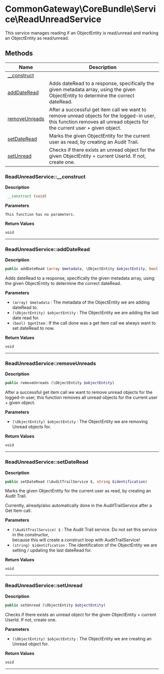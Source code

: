 # CommonGateway\CoreBundle\Service\ReadUnreadService  

This service manages reading if an ObjectEntity is read/unread and marking an ObjectEntity as read/unread.





## Methods

| Name | Description |
|------|-------------|
|[__construct](#readunreadservice__construct)||
|[addDateRead](#readunreadserviceadddateread)|Adds dateRead to a response, specifically the given metadata array, using the given ObjectEntity to determine the correct dateRead.|
|[removeUnreads](#readunreadserviceremoveunreads)|After a successful get item call we want to remove unread objects for the logged-in user, this function removes all unread objects for the current user + given object.|
|[setDateRead](#readunreadservicesetdateread)|Marks the given ObjectEntity for the current user as read, by creating an Audit Trail.|
|[setUnread](#readunreadservicesetunread)|Checks if there exists an unread object for the given ObjectEntity + current UserId. If not, create one.|




### ReadUnreadService::__construct  

**Description**

```php
 __construct (void)
```

 

 

**Parameters**

`This function has no parameters.`

**Return Values**

`void`


<hr />


### ReadUnreadService::addDateRead  

**Description**

```php
public addDateRead (array $metadata, \ObjectEntity $objectEntity, bool $getItem)
```

Adds dateRead to a response, specifically the given metadata array, using the given ObjectEntity to determine the correct dateRead. 

 

**Parameters**

* `(array) $metadata`
: The metadata of the ObjectEntity we are adding dateRead to.  
* `(\ObjectEntity) $objectEntity`
: The ObjectEntity we are adding the last date read for.  
* `(bool) $getItem`
: If the call done was a get item call we always want to set dateRead to now.  

**Return Values**

`void`




<hr />


### ReadUnreadService::removeUnreads  

**Description**

```php
public removeUnreads (\ObjectEntity $objectEntity)
```

After a successful get item call we want to remove unread objects for the logged-in user, this function removes all unread objects for the current user + given object. 

 

**Parameters**

* `(\ObjectEntity) $objectEntity`
: The ObjectEntity we are removing Unread objects for.  

**Return Values**

`void`




<hr />


### ReadUnreadService::setDateRead  

**Description**

```php
public setDateRead (\AuditTrailService $, string $identification)
```

Marks the given ObjectEntity for the current user as read, by creating an Audit Trail. 

Currently, already/also automatically done in the AuditTrailService after a Get Item call. 

**Parameters**

* `(\AuditTrailService) $`
: The Audit Trail service. Do not set this service in the constructor,  
because this will create a construct loop with AuditTrailService!  
* `(string) $identification`
: The identification of the ObjectEntity we are setting / updating the last dateRead for.  

**Return Values**

`void`




<hr />


### ReadUnreadService::setUnread  

**Description**

```php
public setUnread (\ObjectEntity $objectEntity)
```

Checks if there exists an unread object for the given ObjectEntity + current UserId. If not, create one. 

 

**Parameters**

* `(\ObjectEntity) $objectEntity`
: The ObjectEntity we are creating an Unread object for.  

**Return Values**

`void`




<hr />

